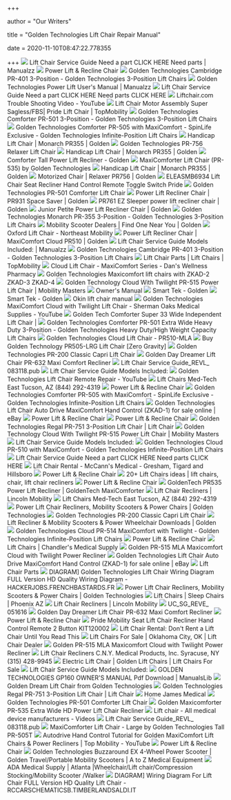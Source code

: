 +++
        
author = "Our Writers"
        
title = "Golden Technologies Lift Chair Repair Manual"
        
date = 2020-11-10T08:47:22.778355
        
+++
[ ![](https://s3.manualzz.com/store/data/022642200_1-fbb1f8be7843fbed0acde3c477a0df52.png)](https://s3.manualzz.com/store/data/022642200_1-fbb1f8be7843fbed0acde3c477a0df52.png) Lift Chair Service Guide Need a part CLICK HERE Need parts | Manualzz
[ ![](x-raw-image:///864f8d929c70f7a45ca922ee88560055982e8d75cded4e506635282fb9633fd1)](x-raw-image:///864f8d929c70f7a45ca922ee88560055982e8d75cded4e506635282fb9633fd1) Power Lift & Recline Chair
[ ![](https://www.spinlife.com/images/alternate/82723_2_13.jpg)](https://www.spinlife.com/images/alternate/82723_2_13.jpg) Golden Technologies Cambridge PR-401 3-Position - Golden Technologies  3-Position Lift Chairs
[ ![](https://s1.manualzz.com/store/data/003190316_1-32c5e2d0c21f3368740d7f38d2c3c8ce.png)](https://s1.manualzz.com/store/data/003190316_1-32c5e2d0c21f3368740d7f38d2c3c8ce.png) Golden Technologies Power Lift User's Manual | Manualzz
[ ![](x-raw-image:///63d55e3f2209d39410c19568feca0c2186ab72fe3101d806a51e8ebdfc28e8ec)](x-raw-image:///63d55e3f2209d39410c19568feca0c2186ab72fe3101d806a51e8ebdfc28e8ec) Lift Chair Service Guide Need a part CLICK HERE Need parts CLICK HERE
[ ![](https://i.ytimg.com/vi/3SHc5N9v0cM/maxresdefault.jpg)](https://i.ytimg.com/vi/3SHc5N9v0cM/maxresdefault.jpg) Liftchair.com Trouble Shooting Video - YouTube
[ ![](https://f4n3m9b2.stackpathcdn.com/media/catalog/product/cache/1/image/500x500/85e4522595efc69f496374d01ef2bf13/L/F/LFTCH_MOT_FBS.jpg)](https://f4n3m9b2.stackpathcdn.com/media/catalog/product/cache/1/image/500x500/85e4522595efc69f496374d01ef2bf13/L/F/LFTCH_MOT_FBS.jpg) Lift Chair Motor Assembly Super Sagless/FBS| Pride Lift Chair | TopMobility
[ ![](https://www.spinlife.com/images/product/49557.png)](https://www.spinlife.com/images/product/49557.png) Golden Technologies Comforter PR-501 3-Position - Golden Technologies  3-Position Lift Chairs
[ ![](https://www.spinlife.com/images/alternate/73754_3_13.jpg)](https://www.spinlife.com/images/alternate/73754_3_13.jpg) Golden Technologies Comforter PR-505 with MaxiComfort - SpinLife Exclusive  - Golden Technologies Infinite-Position Lift Chairs
[ ![](https://www.goldentech.com/wp-content/uploads/2020/09/Golden-PR355-Power-Lift-Recliner-in-Antler-Imagine-Fabric-768x576.png)](https://www.goldentech.com/wp-content/uploads/2020/09/Golden-PR355-Power-Lift-Recliner-in-Antler-Imagine-Fabric-768x576.png) Handicap Lift Chair | Monarch PR355 | Golden
[ ![](https://cdn3.volusion.com/j575u.gtsw7/v/vspfiles/photos/Golden_PR-756-2.jpg?v-cache=1521458968)](https://cdn3.volusion.com/j575u.gtsw7/v/vspfiles/photos/Golden_PR-756-2.jpg?v-cache=1521458968) Golden Technologies PR-756 Relaxer Lift Chair
[ ![](https://www.goldentech.com/wp-content/uploads/2020/09/Golden-PR355-Power-Lift-Recliner-in-Elk-Imagine-Fabric-768x576.png)](https://www.goldentech.com/wp-content/uploads/2020/09/Golden-PR355-Power-Lift-Recliner-in-Elk-Imagine-Fabric-768x576.png) Handicap Lift Chair | Monarch PR355 | Golden
[ ![](https://www.goldentech.com/wp-content/uploads/2020/02/PR535T-Maxicomforter-Tall-Power-Lift-Chair-768x574.jpg)](https://www.goldentech.com/wp-content/uploads/2020/02/PR535T-Maxicomforter-Tall-Power-Lift-Chair-768x574.jpg) Comforter Tall Power Lift Recliner - Golden
[ ![](https://www.mobilityscootersdirect.com/pub/media/catalog/product/cache/49742146212418a5c5ed8c9c03e8c7a8/c/o/coffee_bean_brown_medical_recliner_pr_535_2nd.png)](https://www.mobilityscootersdirect.com/pub/media/catalog/product/cache/49742146212418a5c5ed8c9c03e8c7a8/c/o/coffee_bean_brown_medical_recliner_pr_535_2nd.png) MaxiComforter Lift Chair (PR-535) by Golden Technologies
[ ![](https://www.goldentech.com/wp-content/uploads/2020/09/Golden-PR355-Power-Lift-Recliner-in-Antler-Imagine-Fabric-Seated-768x576.png)](https://www.goldentech.com/wp-content/uploads/2020/09/Golden-PR355-Power-Lift-Recliner-in-Antler-Imagine-Fabric-Seated-768x576.png) Handicap Lift Chair | Monarch PR355 | Golden
[ ![](https://www.goldentech.com/wp-content/uploads/2016/09/relaxerfeat-768x576.jpg)](https://www.goldentech.com/wp-content/uploads/2016/09/relaxerfeat-768x576.jpg) Motorized Chair | Relaxer PR756 | Golden
[ ![](http://www.shop.mobilemobilityservices.com/media/Pride%20Mobility%20Seat%20Lift%20Chair%20Recliner%20Serial%20Number%20Location.jpg)](http://www.shop.mobilemobilityservices.com/media/Pride%20Mobility%20Seat%20Lift%20Chair%20Recliner%20Serial%20Number%20Location.jpg) ELEASMB6934 Lift Chair Seat Recliner Hand Control Remote Toggle Switch Pride
[ ![](https://cdn3.volusion.com/j575u.gtsw7/v/vspfiles/photos/Golden_PR-501-2.jpg?v-cache=1424180927)](https://cdn3.volusion.com/j575u.gtsw7/v/vspfiles/photos/Golden_PR-501-2.jpg?v-cache=1424180927) Golden Technologies PR-501 Comforter Lift Chair
[ ![](https://www.goldentech.com/wp-content/uploads/2018/01/PR931-MED-EAC-Anchor-STANDING.jpg)](https://www.goldentech.com/wp-content/uploads/2018/01/PR931-MED-EAC-Anchor-STANDING.jpg) Power Lift Recliner Chair | PR931 Space Saver | Golden
[ ![](https://www.goldentech.com/wp-content/uploads/2020/01/PR761-Lifted-Bourbon_web-768x576.jpg)](https://www.goldentech.com/wp-content/uploads/2020/01/PR761-Lifted-Bourbon_web-768x576.jpg) PR761 EZ Sleeper power lift recliner chair | Golden
[ ![](https://www.goldentech.com/wp-content/uploads/2019/09/PR501-JPT-Comforter_Admiralweb-768x576.png)](https://www.goldentech.com/wp-content/uploads/2019/09/PR501-JPT-Comforter_Admiralweb-768x576.png) Junior Petite Power Lift Recliner Chair | Golden
[ ![](https://www.spinlife.com/images/product/49567.png)](https://www.spinlife.com/images/product/49567.png) Golden Technologies Monarch PR-355 3-Position - Golden Technologies  3-Position Lift Chairs
[ ![](https://www.goldentech.com/wp-content/uploads/2020/03/dealer-banner.jpg)](https://www.goldentech.com/wp-content/uploads/2020/03/dealer-banner.jpg) Mobility Scooter Dealers | Find One Near You | Golden
[ ![](https://nemobility.com/wp-content/uploads/2015/08/Oxford-lift-chair-Golden-Technologies3.jpg)](https://nemobility.com/wp-content/uploads/2015/08/Oxford-lift-chair-Golden-Technologies3.jpg) Oxford Lift Chair - Northeast Mobility
[ ![](https://www.goldentech.com/wp-content/uploads/2018/01/PR510-Cloud-SITTING-Bridle-UBR-001-768x513.jpg)](https://www.goldentech.com/wp-content/uploads/2018/01/PR510-Cloud-SITTING-Bridle-UBR-001-768x513.jpg) Power Lift Recliner Chair | MaxiComfort Cloud PR510 | Golden
[ ![](https://s1.manualzz.com/store/data/006322403_1-79991f7378392cf044c21aa356e319cb.png)](https://s1.manualzz.com/store/data/006322403_1-79991f7378392cf044c21aa356e319cb.png) Lift Chair Service Guide Models Included: | Manualzz
[ ![](https://www.spinlife.com/images/product/49555.png)](https://www.spinlife.com/images/product/49555.png) Golden Technologies Cambridge PR-401 3-Position - Golden Technologies  3-Position Lift Chairs
[ ![](https://f4n3m9b2.stackpathcdn.com/media/catalog/category/lift-mechanism.jpg)](https://f4n3m9b2.stackpathcdn.com/media/catalog/category/lift-mechanism.jpg) Lift Chair Parts | Lift Chairs | TopMobility
[ ![](https://danscare.com/wp-content/uploads/2016/01/Smart-Engineering-on-Golden-Technologies-Lift-Chair-sold-at-Dans-Wellness-Pharmacy-239x300.jpg)](https://danscare.com/wp-content/uploads/2016/01/Smart-Engineering-on-Golden-Technologies-Lift-Chair-sold-at-Dans-Wellness-Pharmacy-239x300.jpg) Cloud Lift Chair - MaxiComfort Series - Dan's Wellness Pharmacy
[ ![](https://www.shop.mobilemobilityservices.com/images/IMG_20200219_211322.jpg)](https://www.shop.mobilemobilityservices.com/images/IMG_20200219_211322.jpg) Golden Technologies Maxicomfort lift chairs with ZKAD-2 ZKAD-3 ZKAD-4
[ ![](https://cdn11.bigcommerce.com/s-lj028lthvz/images/stencil/1280x1280/products/801/2937/apiu270jn__36872.1602099369.png?c=2)](https://cdn11.bigcommerce.com/s-lj028lthvz/images/stencil/1280x1280/products/801/2937/apiu270jn__36872.1602099369.png?c=2) Golden Technology Cloud With Twilight PR-515 Power Lift Chair | Mobility  Masters
[ ![](x-raw-image:///186bb3dd8d21e97d8b3caad98a02180d0d504253371e1d1e252b14ab644fed72)](x-raw-image:///186bb3dd8d21e97d8b3caad98a02180d0d504253371e1d1e252b14ab644fed72) Owner's Manual
[ ![](https://www.goldentech.com/wp-content/uploads/2016/09/SmartTek1.jpg)](https://www.goldentech.com/wp-content/uploads/2016/09/SmartTek1.jpg) Smart Tek - Golden
[ ![](https://www.goldentech.com/wp-content/uploads/2016/09/smartteklogo.jpg)](https://www.goldentech.com/wp-content/uploads/2016/09/smartteklogo.jpg) Smart Tek - Golden
[ ![](https://lh3.googleusercontent.com/M-sLGJCaxu6JvT0LHlEDzD4wBzCUseZ4dqbcNKLoS-SjQZ9A6-_J-SA8m6FFj1oEo_P16P6HiF88_B1QobFMLRQs05QMfI5xHOa-idNwY0YH8xELrUIneGWsRpfRSvXhww=s412)](https://lh3.googleusercontent.com/M-sLGJCaxu6JvT0LHlEDzD4wBzCUseZ4dqbcNKLoS-SjQZ9A6-_J-SA8m6FFj1oEo_P16P6HiF88_B1QobFMLRQs05QMfI5xHOa-idNwY0YH8xELrUIneGWsRpfRSvXhww=s412) Okin lift chair manual
[ ![](https://i.ytimg.com/vi/54FqDEievbE/maxresdefault.jpg)](https://i.ytimg.com/vi/54FqDEievbE/maxresdefault.jpg) Golden Technologies MaxiComfort Cloud with Twilight Lift Chair - Sherman  Oaks Medical Supplies - YouTube
[ ![](https://cdns.webareacontrol.com/prodimages/1000-X-1000/1/l/191020175210Golden-Tech-Comforter-Super-33-Wide-Independent-Lift-Chair-ig-Golden-Tech-Comforter-Wide-Independent-Lift-Chair-Admiral-IG.png)](https://cdns.webareacontrol.com/prodimages/1000-X-1000/1/l/191020175210Golden-Tech-Comforter-Super-33-Wide-Independent-Lift-Chair-ig-Golden-Tech-Comforter-Wide-Independent-Lift-Chair-Admiral-IG.png) Golden Tech Comforter Super 33 Wide Independent Lift Chair |
[ ![](https://www.spinlife.com/images/product/49581.png)](https://www.spinlife.com/images/product/49581.png) Golden Technologies Comforter PR-501 Extra Wide Heavy Duty 3-Position - Golden  Technologies Heavy Duty/High Weight Capacity Lift Chairs
[ ![](https://www.parentgiving.com/images/product_large/l-golden-technologies-pr510-maxicomfort-cloud-lift-chair-7367-1118.jpg)](https://www.parentgiving.com/images/product_large/l-golden-technologies-pr510-maxicomfort-cloud-lift-chair-7367-1118.jpg) Golden Technologies Cloud Lift Chair - PR510-MLA
[ ![](https://cdns.webareacontrol.com/prodimages/1000-X-1000/1/r/191020175313Golden-Tech-MaxiComfort-505-Large-Zero-Gravity-Lift-Chair-L.png)](https://cdns.webareacontrol.com/prodimages/1000-X-1000/1/r/191020175313Golden-Tech-MaxiComfort-505-Large-Zero-Gravity-Lift-Chair-L.png) Buy Golden Technology PR505-LRG Lift Chair [Zero Gravity]
[ ![](https://www.1800wheelchair.com/media/catalog/product/cache/1/image/140720ac20424209c6bb28e1b7731856/p/r/pr200capri_1.jpg)](https://www.1800wheelchair.com/media/catalog/product/cache/1/image/140720ac20424209c6bb28e1b7731856/p/r/pr200capri_1.jpg) Golden Technologies PR-200 Classic Capri Lift Chair
[ ![](https://cdn11.bigcommerce.com/s-xav554o/images/stencil/800x800/products/1275/9079/PR632-UCB-CoffeeBean-STANDING__20135.1513051912.jpg?c=2)](https://cdn11.bigcommerce.com/s-xav554o/images/stencil/800x800/products/1275/9079/PR632-UCB-CoffeeBean-STANDING__20135.1513051912.jpg?c=2) Golden Day Dreamer Lift Chair PR-632 Maxi Comfort Recliner
[ ![](x-raw-image:///20f8276763f01450510660d6d1520a985c15e1337fc6fe898cd9fb3be67fe0be)](x-raw-image:///20f8276763f01450510660d6d1520a985c15e1337fc6fe898cd9fb3be67fe0be) Lift Chair Service Guide_REVL_ 083118.pub
[ ![](x-raw-image:///7cf445f1345ff7d6c65dd34bc142e968ef1e02b9917d3ceba4f0684f038bd2bb)](x-raw-image:///7cf445f1345ff7d6c65dd34bc142e968ef1e02b9917d3ceba4f0684f038bd2bb) Lift Chair Service Guide Models Included:
[ ![](https://i.ytimg.com/vi/kEwckc0CRig/maxresdefault.jpg)](https://i.ytimg.com/vi/kEwckc0CRig/maxresdefault.jpg) Golden Technologies Lift Chair Remote Repair - YouTube
[ ![](https://cdnmedia.endeavorsuite.com/images/organizations/7a131bb3-b250-4ed0-aef0-1bf0f3eed087/lift%20chairs/lift-chair-7.jpg?v=1568795427192?v=20200420190121)](https://cdnmedia.endeavorsuite.com/images/organizations/7a131bb3-b250-4ed0-aef0-1bf0f3eed087/lift%20chairs/lift-chair-7.jpg?v=1568795427192?v=20200420190121) Lift Chairs Med-Tech East Tucson, AZ (844) 292-4319
[ ![](x-raw-image:///869eb7bb46f4a6a5433d06de00a92671117b2374bf83eebf1b23aa40f8647034)](x-raw-image:///869eb7bb46f4a6a5433d06de00a92671117b2374bf83eebf1b23aa40f8647034) Power Lift & Recline Chair
[ ![](https://www.spinlife.com/images/product/48890.png)](https://www.spinlife.com/images/product/48890.png) Golden Technologies Comforter PR-505 with MaxiComfort - SpinLife Exclusive  - Golden Technologies Infinite-Position Lift Chairs
[ ![](https://i.ebayimg.com/images/g/P1MAAOSw5vJfGoF7/s-l640.jpg)](https://i.ebayimg.com/images/g/P1MAAOSw5vJfGoF7/s-l640.jpg) Golden Technologies Lift Chair Auto Drive MaxiComfort Hand Control (ZKAD-1)  for sale online | eBay
[ ![](x-raw-image:///2a55fa40e7cb33c1db94f14e65438ecf965c231c55648c9f1700284747d7839b)](x-raw-image:///2a55fa40e7cb33c1db94f14e65438ecf965c231c55648c9f1700284747d7839b) Power Lift & Recline Chair
[ ![](x-raw-image:///f2bce181d1f0857a6c06d4f1f5a79f0889b5d6c3dab72f148cd2a0cb47c7e277)](x-raw-image:///f2bce181d1f0857a6c06d4f1f5a79f0889b5d6c3dab72f148cd2a0cb47c7e277) Power Lift & Recline Chair
[ ![](http://www.medicaldepartmentstore.com/v/vspfiles/photos/PR-751-2T.jpg)](http://www.medicaldepartmentstore.com/v/vspfiles/photos/PR-751-2T.jpg) Golden Technologies Regal PR-751 3-Position Lift Chair | Lift Chair
[ ![](https://cdn11.bigcommerce.com/s-lj028lthvz/images/stencil/1280x1280/products/801/2938/api09pcct__17911.1602099371.jpg?c=2)](https://cdn11.bigcommerce.com/s-lj028lthvz/images/stencil/1280x1280/products/801/2938/api09pcct__17911.1602099371.jpg?c=2) Golden Technology Cloud With Twilight PR-515 Power Lift Chair | Mobility  Masters
[ ![](x-raw-image:///ef18b758cd29d82d08efdb7197611b30fd7b69f4f3da8a0f85520879ad3e1202)](x-raw-image:///ef18b758cd29d82d08efdb7197611b30fd7b69f4f3da8a0f85520879ad3e1202) Lift Chair Service Guide Models Included:
[ ![](https://www.spinlife.com/images/product/49553.png)](https://www.spinlife.com/images/product/49553.png) Golden Technologies Cloud PR-510 with MaxiComfort - Golden Technologies  Infinite-Position Lift Chairs
[ ![](x-raw-image:///7664f4f796195eeae3da290f2f5bb72e5cd6a596d52c10d9dab3c023923b61c4)](x-raw-image:///7664f4f796195eeae3da290f2f5bb72e5cd6a596d52c10d9dab3c023923b61c4) Lift Chair Service Guide Need a part CLICK HERE Need parts CLICK HERE
[ ![](https://mccannsmedical.com/wp-content/uploads/2017/07/LL-358XXL-Lifted-NewChestnutV-2-06-NoCord.jpg)](https://mccannsmedical.com/wp-content/uploads/2017/07/LL-358XXL-Lifted-NewChestnutV-2-06-NoCord.jpg) Lift Chair Rental - McCann's Medical - Gresham, Tigard and Hillsboro
[ ![](x-raw-image:///05f9c950b89b9748fbb00d7f2a8f77353ffc1fb1659996f03e4aef84a178d072)](x-raw-image:///05f9c950b89b9748fbb00d7f2a8f77353ffc1fb1659996f03e4aef84a178d072) Power Lift & Recline Chair
[ ![](https://i.pinimg.com/236x/72/27/53/722753c5464acecfcd3d5a482beb6899--barber-chair-lift.jpg)](https://i.pinimg.com/236x/72/27/53/722753c5464acecfcd3d5a482beb6899--barber-chair-lift.jpg) 20+ Lift Chairs ideas | lift chairs, chair, lift chair recliners
[ ![](x-raw-image:///56de61b3cf34c93703837ae1e92a0c4cdf2adab69fc9d5fc040d1ca185b627f8)](x-raw-image:///56de61b3cf34c93703837ae1e92a0c4cdf2adab69fc9d5fc040d1ca185b627f8) Power Lift & Recline Chair
[ ![](https://www.medicaleshop.com/img/product/GTEPR535_image-2.jpg?fcts=20200914022936)](https://www.medicaleshop.com/img/product/GTEPR535_image-2.jpg?fcts=20200914022936) GoldenTech PR535 Power Lift Recliner | GoldenTech MaxiComforter
[ ![](https://www.lincolnmobility.com/wp-content/uploads/2018/01/PR-401-MLA-Hazelnut.png)](https://www.lincolnmobility.com/wp-content/uploads/2018/01/PR-401-MLA-Hazelnut.png) Lift Chair Recliners | Lincoln Mobility
[ ![](https://cdnmedia.endeavorsuite.com/images/organizations/7a131bb3-b250-4ed0-aef0-1bf0f3eed087/lift%20chairs/lift-chair-5.jpg?v=1568795427192?v=20200420190121)](https://cdnmedia.endeavorsuite.com/images/organizations/7a131bb3-b250-4ed0-aef0-1bf0f3eed087/lift%20chairs/lift-chair-5.jpg?v=1568795427192?v=20200420190121) Lift Chairs Med-Tech East Tucson, AZ (844) 292-4319
[ ![](https://www.goldentech.com/wp-content/uploads/2020/10/Golden-Veterans-Virtual-5K-Fundraiser.png)](https://www.goldentech.com/wp-content/uploads/2020/10/Golden-Veterans-Virtual-5K-Fundraiser.png) Power Lift Chair Recliners, Mobility Scooters & Power Chairs | Golden  Technologies
[ ![](https://www.1800wheelchair.com/media/catalog/product/cache/1/image/140720ac20424209c6bb28e1b7731856/c/a/caprialt1-768x576.jpg)](https://www.1800wheelchair.com/media/catalog/product/cache/1/image/140720ac20424209c6bb28e1b7731856/c/a/caprialt1-768x576.jpg) Golden Technologies PR-200 Classic Capri Lift Chair
[ ![](https://www.goldentech.com/wp-content/uploads/2020/08/Fall-2020-Mobility-Brochure-Cover.png)](https://www.goldentech.com/wp-content/uploads/2020/08/Fall-2020-Mobility-Brochure-Cover.png) Lift Recliner & Mobility Scooters & Power Wheelchair Downloads | Golden
[ ![](https://www.spinlife.com/images/product/50874.png)](https://www.spinlife.com/images/product/50874.png) Golden Technologies Cloud PR-514 MaxiComfort with Twilight - Golden  Technologies Infinite-Position Lift Chairs
[ ![](x-raw-image:///6931004f6fca02c7261bd335881ed7d76dfd83b2d9d78d717180d44993ff6687)](x-raw-image:///6931004f6fca02c7261bd335881ed7d76dfd83b2d9d78d717180d44993ff6687) Power Lift & Recline Chair
[ ![](https://secure.hmepowerweb.com/Resources/Uploads/ab407a6a-fdda-4a88-9fe8-bf28896af1be.jpg)](https://secure.hmepowerweb.com/Resources/Uploads/ab407a6a-fdda-4a88-9fe8-bf28896af1be.jpg) Lift Chairs | Chandler's Medical Supply
[ ![](https://americanqualityhealthproducts.com/37500-big_default_2x/golden-pr-515-mla-maxicomfort-cloud-with-twilight-zero-gravity-lift-chair.jpg)](https://americanqualityhealthproducts.com/37500-big_default_2x/golden-pr-515-mla-maxicomfort-cloud-with-twilight-zero-gravity-lift-chair.jpg) Golden PR-515 MLA Maxicomfort Cloud with Twilight Power Recliner
[ ![](https://i.ebayimg.com/images/g/xUIAAOSwQJxa2Lde/s-l1600.jpg)](https://i.ebayimg.com/images/g/xUIAAOSwQJxa2Lde/s-l1600.jpg) Golden Technologies Lift Chair Auto Drive MaxiComfort Hand Control (ZKAD-1)  for sale online | eBay
[ ![](https://www.easymedonline.com/media/images/mobility_scooter_wheelchair_parts.png)](https://www.easymedonline.com/media/images/mobility_scooter_wheelchair_parts.png) Lift Chair Parts
[ ![](https://wholefoodsonabudget.com/wp-content/uploads/2018/08/okin-lift-chair-wiring-diagram-golden-technologies-lift-chair-wiring-diagram-beautiful-funky-rh-bjzhjy-net-golden-power-lift-recliner-chair-golden-power-lift-recliner-chair-20i.jpg)](https://wholefoodsonabudget.com/wp-content/uploads/2018/08/okin-lift-chair-wiring-diagram-golden-technologies-lift-chair-wiring-diagram-beautiful-funky-rh-bjzhjy-net-golden-power-lift-recliner-chair-golden-power-lift-recliner-chair-20i.jpg) DIAGRAM] Golden Technologies Lift Chair Wiring Diagram FULL Version HD  Quality Wiring Diagram - HACKERJOBS.FRENCHBASTARDS.FR
[ ![](https://www.goldentech.com/wp-content/uploads/2020/09/Golden-PR535-Comforter-Power-Lift-Recliner-in-Anchor_sm-2.jpg)](https://www.goldentech.com/wp-content/uploads/2020/09/Golden-PR535-Comforter-Power-Lift-Recliner-in-Anchor_sm-2.jpg) Power Lift Chair Recliners, Mobility Scooters & Power Chairs | Golden  Technologies
[ ![](https://3wrmimncnal35596a1dz9sl1-wpengine.netdna-ssl.com/wp-content/uploads/2020/10/saddle-beech-2-300x300.jpg)](https://3wrmimncnal35596a1dz9sl1-wpengine.netdna-ssl.com/wp-content/uploads/2020/10/saddle-beech-2-300x300.jpg) Lift Chairs | Sleep Chairs | Phoenix AZ
[ ![](https://www.lincolnmobility.com/wp-content/uploads/2018/01/PR-501-L26D-Cabernet.png)](https://www.lincolnmobility.com/wp-content/uploads/2018/01/PR-501-L26D-Cabernet.png) Lift Chair Recliners | Lincoln Mobility
[ ![](x-raw-image:///97f241a2d304c06e76bd03a17b888a2e7138df53debd986557985adfc1c1a00c)](x-raw-image:///97f241a2d304c06e76bd03a17b888a2e7138df53debd986557985adfc1c1a00c) UC_SG_REVE_ 051616
[ ![](https://cdn11.bigcommerce.com/s-xav554o/images/stencil/500x565/products/1285/7678/PR512-UCB-COFFEEBEAN-STANDING__91177.1479776195.jpg?c=2)](https://cdn11.bigcommerce.com/s-xav554o/images/stencil/500x565/products/1285/7678/PR512-UCB-COFFEEBEAN-STANDING__91177.1479776195.jpg?c=2) Golden Day Dreamer Lift Chair PR-632 Maxi Comfort Recliner
[ ![](x-raw-image:///6d9205c21f26c836979bf6899b9dd06dca91bee8f0074e1cd2610f4f3134366b)](x-raw-image:///6d9205c21f26c836979bf6899b9dd06dca91bee8f0074e1cd2610f4f3134366b) Power Lift & Recline Chair
[ ![](http://www.shop.mobilemobilityservices.com/media/KIT120002%20Wiring%20Diagram.jpg)](http://www.shop.mobilemobilityservices.com/media/KIT120002%20Wiring%20Diagram.jpg) Pride Mobility Seat Lift Chair Recliner Hand Control Remote 2 Button  KIT120002
[ ![](https://perfecthomecare.net/wp-content/uploads/2016/09/Golden-Technologies-Comforter.jpg)](https://perfecthomecare.net/wp-content/uploads/2016/09/Golden-Technologies-Comforter.jpg) Lift Chair Rental: Don't Rent a Lift Chair Until You Read This
[ ![](https://cdnmedia.endeavorsuite.com/images/organizations/308f3118-b57d-4ecc-9829-a8b81ef9509b/Woman-dozing-peacefully-in-a-Golden-Technologies-lift-chair.jpg?v=1600098911259)](https://cdnmedia.endeavorsuite.com/images/organizations/308f3118-b57d-4ecc-9829-a8b81ef9509b/Woman-dozing-peacefully-in-a-Golden-Technologies-lift-chair.jpg?v=1600098911259) Lift Chairs For Sale | Oklahoma City, OK | Lift Chair Dealer
[ ![](https://americanqualityhealthproducts.com/37504-big_default_2x/golden-pr-515-mla-maxicomfort-cloud-with-twilight-zero-gravity-lift-chair.jpg)](https://americanqualityhealthproducts.com/37504-big_default_2x/golden-pr-515-mla-maxicomfort-cloud-with-twilight-zero-gravity-lift-chair.jpg) Golden PR-515 MLA Maxicomfort Cloud with Twilight Power Recliner
[ ![](https://cdnmedia.endeavorsuite.com/images/ThumbGenerator/Thumb.aspx?img=%2F%2Fcdnmedia.endeavorsuite.com%2Fimages%2Forganizations%2F8ab825e4-13c4-402f-a4b2-b5e90aeff5ae%2FLift+Chairs+April+2020.jpg&v=1588017675804&w=930)](https://cdnmedia.endeavorsuite.com/images/ThumbGenerator/Thumb.aspx?img=%2F%2Fcdnmedia.endeavorsuite.com%2Fimages%2Forganizations%2F8ab825e4-13c4-402f-a4b2-b5e90aeff5ae%2FLift+Chairs+April+2020.jpg&v=1588017675804&w=930) Lift Chair Recliners C.N.Y. Medical Products, Inc. Syracuse, NY (315)  428-9945
[ ![](https://towsonmedicalequipment.com/wp-content/uploads/2020/04/lift-chair-300x300.png)](https://towsonmedicalequipment.com/wp-content/uploads/2020/04/lift-chair-300x300.png) Electric Lift Chair | Golden Lift Chairs | Lift Chairs For Sale
[ ![](x-raw-image:///3fbc3cf69fa8fe5daf218cc2d60f34a9283913b38a7f7c939b0d193c6816cb54)](x-raw-image:///3fbc3cf69fa8fe5daf218cc2d60f34a9283913b38a7f7c939b0d193c6816cb54) Lift Chair Service Guide Models Included:
[ ![](https://data2.manualslib.com/product_thumbs/en/14/66/6568/656752_gp160_product.jpg)](https://data2.manualslib.com/product_thumbs/en/14/66/6568/656752_gp160_product.jpg) GOLDEN TECHNOLOGIES GP160 OWNER'S MANUAL Pdf Download | ManualsLib
[ ![](https://www.1800wheelchair.com/media/catalog/product/cache/1/image/265x/140720ac20424209c6bb28e1b7731856/m/a/man_sitting_in_cloud_on_computer_hi_res_2.jpg)](https://www.1800wheelchair.com/media/catalog/product/cache/1/image/265x/140720ac20424209c6bb28e1b7731856/m/a/man_sitting_in_cloud_on_computer_hi_res_2.jpg) Golden Dream Lift Chair from Golden Technologies
[ ![](https://cdn3.volusion.com/nyp6e.5nqw5/v/vspfiles/photos/PR-751-3.jpg?v-cache=1493802946)](https://cdn3.volusion.com/nyp6e.5nqw5/v/vspfiles/photos/PR-751-3.jpg?v-cache=1493802946) Golden Technologies Regal PR-751 3-Position Lift Chair | Lift Chair
[ ![](https://cdnmedia.endeavorsuite.com/images/corporate/webdesign/merchslides/goldentechnologies/a60bea5c-a4ea-4a02-988a-bb13271261d5.jpg)](https://cdnmedia.endeavorsuite.com/images/corporate/webdesign/merchslides/goldentechnologies/a60bea5c-a4ea-4a02-988a-bb13271261d5.jpg) Home James Medical
[ ![](https://cdn3.volusion.com/j575u.gtsw7/v/vspfiles/photos/Golden_PR-501-8.jpg?v-cache=1424180927)](https://cdn3.volusion.com/j575u.gtsw7/v/vspfiles/photos/Golden_PR-501-8.jpg?v-cache=1424180927) Golden Technologies PR-501 Comforter Lift Chair
[ ![](https://medmartonline.com/media/wp-content/uploads/2016/11/Untitled_design-1.png)](https://medmartonline.com/media/wp-content/uploads/2016/11/Untitled_design-1.png) Golden Maxicomforter PR-535 Extra Wide HD Power Lift Chair Recliner
[ ![](https://img.medicalexpo.com/images_me/photo-m2/88563-15086131.jpg)](https://img.medicalexpo.com/images_me/photo-m2/88563-15086131.jpg) Lift chair - All medical device manufacturers - Videos
[ ![](x-raw-image:///b96eebe6f6a79589bd43e92302c852797bb736a9833c33e8e73fed3f7a6c7c4e)](x-raw-image:///b96eebe6f6a79589bd43e92302c852797bb736a9833c33e8e73fed3f7a6c7c4e) Lift Chair Service Guide_REVL_ 083118.pub
[ ![](https://cdn3.volusion.com/laqym.xqmps/v/vspfiles/photos/PR-505T-2.jpg?v-cache=1578535164)](https://cdn3.volusion.com/laqym.xqmps/v/vspfiles/photos/PR-505T-2.jpg?v-cache=1578535164) MaxiComforter Lift Chair - Large by Golden Technologies Tall PR-505T
[ ![](https://i.ytimg.com/vi/rxH2CXw4qaU/maxresdefault.jpg)](https://i.ytimg.com/vi/rxH2CXw4qaU/maxresdefault.jpg) Autodrive Hand Control Tutorial for Golden MaxiComfort Lift Chairs & Power  Recliners | Top Mobility - YouTube
[ ![](x-raw-image:///5b7bda52d3452f588c89eff8d58fe26473003b0277bf33a3cd1921fa283f8b9b)](x-raw-image:///5b7bda52d3452f588c89eff8d58fe26473003b0277bf33a3cd1921fa283f8b9b) Power Lift & Recline Chair
[ ![](https://atozwheelchairs.com/pub/media/catalog/product/cache/image/700x700/aa8782b9aeae1bdd77af57f6b829f70c/g/o/golden-technologies-buzzaround-ex-4-wheel-mobility-scooter-main.jpg)](https://atozwheelchairs.com/pub/media/catalog/product/cache/image/700x700/aa8782b9aeae1bdd77af57f6b829f70c/g/o/golden-technologies-buzzaround-ex-4-wheel-mobility-scooter-main.jpg) Golden Technologies Buzzaround EX 4-Wheel Power Scooter | Golden  Travel/Portable Mobility Scooters | A to Z Medical Equipment
[ ![](https://cdnmedia.endeavorsuite.com/images/corporate/webdesign/merchslides/liftchairs/56764c33-22c8-4460-9e59-cfe02a320474.jpg)](https://cdnmedia.endeavorsuite.com/images/corporate/webdesign/merchslides/liftchairs/56764c33-22c8-4460-9e59-cfe02a320474.jpg) ADA Medical Supply | Atlanta |Wheelchair/Lift chair/Compression  Stocking/Mobility Scooter /Walker
[ ![](http://www.untpikapps.com/wp-content/uploads/2018/08/lazy-boy-rocker-recliner-parts-diagram-pride-lift-chair-parts-diagram.jpg)](http://www.untpikapps.com/wp-content/uploads/2018/08/lazy-boy-rocker-recliner-parts-diagram-pride-lift-chair-parts-diagram.jpg) DIAGRAM] Wiring Diagram For Lift Chair FULL Version HD Quality Lift Chair -  RCCARSCHEMATICSB.TIMBERLANDSALDI.IT
